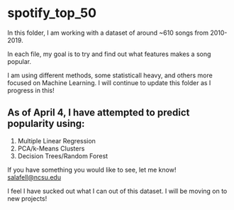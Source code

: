 # spotify_top_50

In this folder, I am working with a dataset of around ~610 songs from 2010-2019.

In each file, my goal is to try and find out what features makes a song popular.

I am using different methods, some statisticall heavy, and others more focused on Machine Learning. I will continue to update this folder as I progress in this!

## As of April 4, I have attempted to predict popularity using:
1. Multiple Linear Regression
2. PCA/k-Means Clusters
3. Decision Trees/Random Forest

If you have something you would like to see, let me know!
salafell@ncsu.edu

I feel I have sucked out what I can out of this dataset. I will be moving on to new projects!
